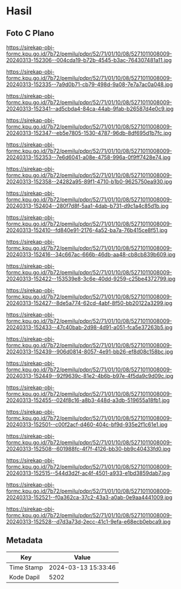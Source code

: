 # Hasil

## Foto C Plano

https://sirekap-obj-formc.kpu.go.id/7b72/pemilu/pdpr/52/71/01/10/08/5271011008009-20240313-152306--004cda19-b72b-4545-b3ac-764307481a11.jpg

https://sirekap-obj-formc.kpu.go.id/7b72/pemilu/pdpr/52/71/01/10/08/5271011008009-20240313-152335--7a9d0b71-cb79-498d-9a08-7e7a7ac0a048.jpg

https://sirekap-obj-formc.kpu.go.id/7b72/pemilu/pdpr/52/71/01/10/08/5271011008009-20240313-152341--ad5cbda4-84ca-44ab-9fab-b26587d4e0c9.jpg

https://sirekap-obj-formc.kpu.go.id/7b72/pemilu/pdpr/52/71/01/10/08/5271011008009-20240313-152347--eb5e7805-1530-4787-96db-8df695d1b7fc.jpg

https://sirekap-obj-formc.kpu.go.id/7b72/pemilu/pdpr/52/71/01/10/08/5271011008009-20240313-152353--7e6d6041-a08e-4758-996a-0f9ff7428e74.jpg

https://sirekap-obj-formc.kpu.go.id/7b72/pemilu/pdpr/52/71/01/10/08/5271011008009-20240313-152358--24282a95-89f1-4710-b1b0-9625750ea930.jpg

https://sirekap-obj-formc.kpu.go.id/7b72/pemilu/pdpr/52/71/01/10/08/5271011008009-20240313-152404--280f7d8f-5aa1-4dab-b731-d9c1a4c85d1b.jpg

https://sirekap-obj-formc.kpu.go.id/7b72/pemilu/pdpr/52/71/01/10/08/5271011008009-20240313-152410--fd840e91-2176-4a52-ba7a-76b415ce8f51.jpg

https://sirekap-obj-formc.kpu.go.id/7b72/pemilu/pdpr/52/71/01/10/08/5271011008009-20240313-152416--34c667ac-666b-46db-aa48-cb8cb839b609.jpg

https://sirekap-obj-formc.kpu.go.id/7b72/pemilu/pdpr/52/71/01/10/08/5271011008009-20240313-152422--153539e8-3c6e-40dd-9259-c25be4372799.jpg

https://sirekap-obj-formc.kpu.go.id/7b72/pemilu/pdpr/52/71/01/10/08/5271011008009-20240313-152427--8de5a774-62cd-4abf-8f50-bb20122a3299.jpg

https://sirekap-obj-formc.kpu.go.id/7b72/pemilu/pdpr/52/71/01/10/08/5271011008009-20240313-152433--47c40bab-2d98-4d91-a051-fca5e37263b5.jpg

https://sirekap-obj-formc.kpu.go.id/7b72/pemilu/pdpr/52/71/01/10/08/5271011008009-20240313-152439--906d0814-8057-4e91-bb26-ef8d08c158bc.jpg

https://sirekap-obj-formc.kpu.go.id/7b72/pemilu/pdpr/52/71/01/10/08/5271011008009-20240313-152449--92f9639c-81e2-4b6b-b97e-4f5da9c9d09c.jpg

https://sirekap-obj-formc.kpu.go.id/7b72/pemilu/pdpr/52/71/01/10/08/5271011008009-20240313-152455--024f8c16-a8b3-448d-a3db-519655a18fb1.jpg

https://sirekap-obj-formc.kpu.go.id/7b72/pemilu/pdpr/52/71/01/10/08/5271011008009-20240313-152501--c00f2acf-d460-404c-bf9d-935e2f1c61e1.jpg

https://sirekap-obj-formc.kpu.go.id/7b72/pemilu/pdpr/52/71/01/10/08/5271011008009-20240313-152508--601988fc-4f7f-4126-bb30-bb9c40433fd0.jpg

https://sirekap-obj-formc.kpu.go.id/7b72/pemilu/pdpr/52/71/01/10/08/5271011008009-20240313-152515--544d3d2f-ac4f-4501-a933-e1bd3859dab7.jpg

https://sirekap-obj-formc.kpu.go.id/7b72/pemilu/pdpr/52/71/01/10/08/5271011008009-20240313-152521--f0a362ca-37c2-43a3-a0ab-0e9aa4441009.jpg

https://sirekap-obj-formc.kpu.go.id/7b72/pemilu/pdpr/52/71/01/10/08/5271011008009-20240313-152528--d7d3a73d-2ecc-41c1-9efa-e68ecb0ebca9.jpg


## Metadata

| Key        | Value               |
| ---------- | ------------------- |
| Time Stamp | 2024-03-13 15:33:46 |
| Kode Dapil | 5202                |



